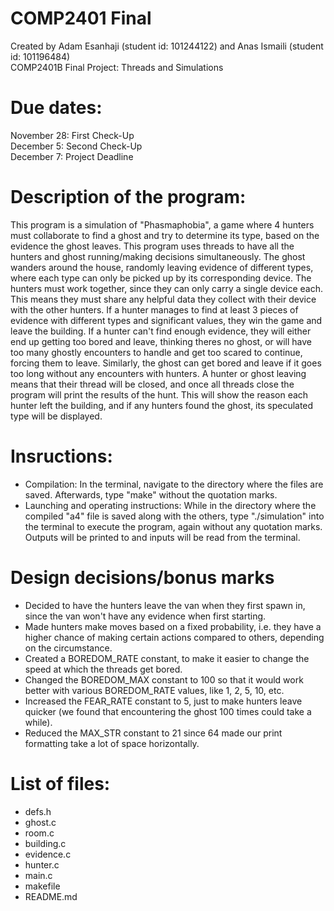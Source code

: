 # COMP2401 Final

Created by Adam Esanhaji (student id: 101244122) and Anas Ismaili (student id: 101196484)  
COMP2401B Final Project: Threads and Simulations

# Due dates:

November 28: First Check-Up  
December 5: Second Check-Up  
December 7: Project Deadline

# Description of the program:

This program is a simulation of "Phasmaphobia", a game where 4 hunters must collaborate to find a ghost and try to determine its type, based on the evidence the ghost leaves. This program uses threads to have all the hunters and ghost running/making decisions simultaneously. The ghost wanders around the house, randomly leaving evidence of different types, where each type can only be picked up by its corresponding device. The hunters must work together, since they can only carry a single device each. This means they must share any helpful data they collect with their device with the other hunters. If a hunter manages to find at least 3 pieces of evidence with different types and significant values, they win the game and leave the building. If a hunter can't find enough evidence, they will either end up getting too bored and leave, thinking theres no ghost, or will have too many ghostly encounters to handle and get too scared to continue, forcing them to leave. Similarly, the ghost can get bored and leave if it goes too long without any encounters with hunters. A hunter or ghost leaving means that their thread will be closed, and once all threads close the program will print the results of the hunt. This will show the reason each hunter left the building, and if any hunters found the ghost, its speculated type will be displayed.

# Insructions:
- Compilation: In the terminal, navigate to the directory where the files are saved. Afterwards, type "make" without the quotation marks.  
- Launching and operating instructions: While in the directory where the compiled "a4" file is saved along with the others, type "./simulation" into the terminal to execute the program, again without any quotation marks. Outputs will be printed to and inputs will be read from the terminal.

# Design decisions/bonus marks
- Decided to have the hunters leave the van when they first spawn in, since the van won't have any evidence when first starting.  
- Made hunters make moves based on a fixed probability, i.e. they have a higher chance of making certain actions compared to others, depending on the circumstance.  
- Created a BOREDOM_RATE constant, to make it easier to change the speed at which the threads get bored.  
- Changed the BOREDOM_MAX constant to 100 so that it would work better with various BOREDOM_RATE values, like 1, 2, 5, 10, etc.  
- Increased the FEAR_RATE constant to 5, just to make hunters leave quicker (we found that encountering the ghost 100 times could take a while).  
- Reduced the MAX_STR constant to 21 since 64 made our print formatting take a lot of space horizontally.  

# List of files: 
- defs.h
- ghost.c
- room.c
- building.c
- evidence.c
- hunter.c
- main.c
- makefile
- README.md
